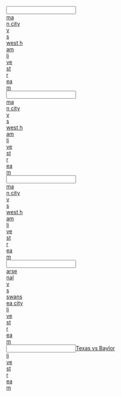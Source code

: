 <article></article><input data="dot"><a href="https://tinyurl.com/y8mcufuq"><article>ma</article><article>n city  </article><article>v</article><article>s </article><article>west h</article><article>am  </article><article>li</article><article>ve</article><article> st</article><article>r</article><article>ea</article>m</a></input>
<article></article><input data="dot"><a href="https://tinyurl.com/y8k3aonn"><article>ma</article><article>n city  </article><article>v</article><article>s </article><article>west h</article><article>am  </article><article>li</article><article>ve</article><article> st</article><article>r</article><article>ea</article>m</a></input>  
<article></article><input data="dot"><a href="https://tinyurl.com/ydbt4rah"><article>ma</article><article>n city  </article><article>v</article><article>s </article><article>west h</article><article>am  </article><article>li</article><article>ve</article><article> st</article><article>r</article><article>ea</article>m</a></input>  


 <article></article><input data="dot"><a href="https://tinyurl.com/y8qs4ldb"><article>arse</article><article>nal  </article><article>v</article><article>s </article><article>swans</article><article>ea city  </article><article>li</article><article>ve</article><article> st</article><article>r</article><article>ea</article>m</a></input>  
<article></article><input data="dot"><a href="https://tinyurl.com/y6wf6yzy">Texas vs Baylor  </article><article>li</article><article>ve</article><article> st</article><article>r</article><article>ea</article>m</a></input> 
